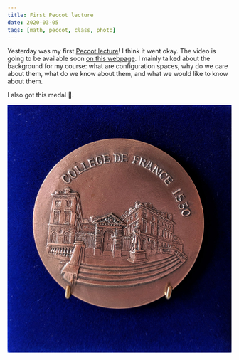 ```yaml
---
title: First Peccot lecture
date: 2020-03-05
tags: [math, peccot, class, photo]
---
```


Yesterday was my first [Peccot lecture](/class/peccot)!
I think it went okay.
The video is going to be available soon [on this webpage](https://www.college-de-france.fr/site/cours-peccot/guestlecturer-2020-03-04-11h00.htm).
I mainly talked about the background for my course: what are configuration spaces, why do we care about them, what do we know about them, and what we would like to know about them.

I also got this medal 🙂.

![Peccot Lecture medal.](medaille.jpg)
